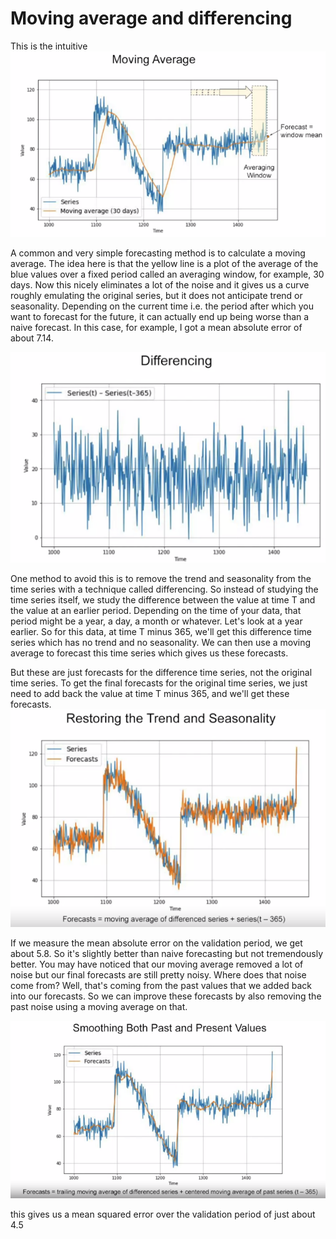 # Moving average and differencing

This is the intuitive
![](images/05-moving-avg-70bfbd69.png)

A common and very simple forecasting method is to calculate a moving average. The idea here is that the yellow line is a plot of the average of the blue values over a fixed period called an averaging window, for example, 30 days. Now this nicely eliminates a lot of the noise and it gives us a curve roughly emulating the original series, but it does not anticipate trend or seasonality. Depending on the current time i.e. the period after which you want to forecast for the future, it can actually end up being worse than a naive forecast. In this case, for example, I got a mean absolute error of about 7.14.

![](images/05-moving-avg-378b04b5.png)

One method to avoid this is to remove the trend and seasonality from the time series with a technique called differencing. So instead of studying the time series itself, we study the difference between the value at time T and the value at an earlier period. Depending on the time of your data, that period might be a year, a day, a month or whatever. Let's look at a year earlier. So for this data, at time T minus 365, we'll get this difference time series which has no trend and no seasonality. We can then use a moving average to forecast this time series which gives us these forecasts.


 But these are just forecasts for the difference time series, not the original time series. To get the final forecasts for the original time series, we just need to add back the value at time T minus 365, and we'll get these forecasts.
 ![](images/05-moving-avg-71da2512.png)

  If we measure the mean absolute error on the validation period, we get about 5.8. So it's slightly better than naive forecasting but not tremendously better. You may have noticed that our moving average removed a lot of noise but our final forecasts are still pretty noisy. Where does that noise come from? Well, that's coming from the past values that we added back into our forecasts. So we can improve these forecasts by also removing the past noise using a moving average on that.

  ![](images/05-moving-avg-e027b0eb.png)

   this gives us a mean squared error over the validation period of just about 4.5
